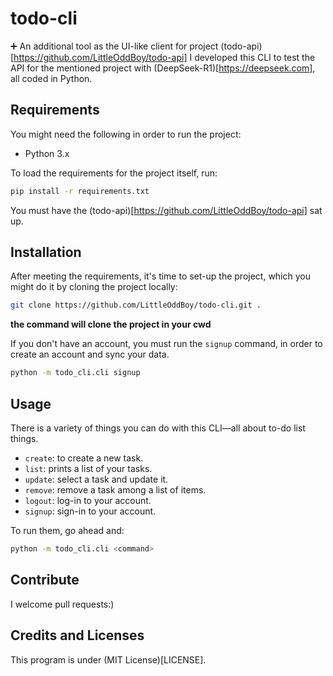 # todo-cli
➕ An additional tool as the UI-like client for project (todo-api)[https://github.com/LittleOddBoy/todo-api]
I developed this CLI to test the API for the mentioned project with (DeepSeek-R1)[https://deepseek.com], all coded in Python.

## Requirements
You might need the following in order to run the project:
- Python 3.x

To load the requirements for the project itself, run:
```bash
pip install -r requirements.txt
```
You must have the (todo-api)[https://github.com/LittleOddBoy/todo-api] sat up. 

## Installation
After meeting the requirements, it's time to set-up the project, which you might do it by cloning the project locally:
```bash
git clone https://github.com/LittleOddBoy/todo-cli.git .
```
**the command will clone the project in your cwd**

If you don't have an account, you must run the `signup` command, in order to create an account and sync your data. 
```bash
python -m todo_cli.cli signup
```

## Usage
There is a variety of things you can do with this CLI—all about to-do list things.
- `create`: to create a new task.
- `list`: prints a list of your tasks.
- `update`: select a task and update it.
- `remove`: remove a task among a list of items.
- `logout`: log-in to your account.
- `signup`: sign-in to your account.

To run them, go ahead and:
```bash
python -m todo_cli.cli <command>
```

## Contribute
I welcome pull requests:)

## Credits and Licenses
This program is under (MIT License)[LICENSE].


